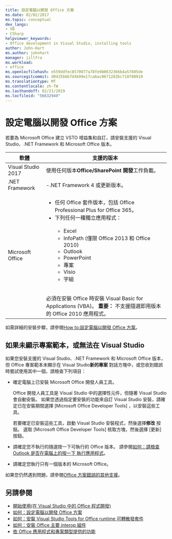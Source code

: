 ```yaml
---
title: 設定電腦以開發 Office 方案
ms.date: 02/02/2017
ms.topic: conceptual
dev_langs:
- VB
- CSharp
helpviewer_keywords:
- Office development in Visual Studio, installing tools
author: John-Hart
ms.author: johnhart
manager: jillfra
ms.workload:
- office
ms.openlocfilehash: e559ddfec8570077a78fe980632366b4a57605de
ms.sourcegitcommit: d0425b6b7d4b99e17ca6ac0671282bc718f80910
ms.translationtype: MT
ms.contentlocale: zh-TW
ms.lasthandoff: 02/21/2019
ms.locfileid: "56632949"
---
```

# <a name="configure-a-computer-to-develop-office-solutions"></a>設定電腦以開發 Office 方案

若要為 Microsoft Office 建立 VSTO 增益集和自訂，請安裝支援的 Visual Studio、.NET Framework 和 Microsoft Office 版本。

|軟體|支援的版本|
|--------------|------------------------|
|Visual Studio 2017| 使用任何版本**Office/SharePoint 開發**工作負載。|
|.NET Framework|-.NET Framework 4 或更新版本。|
|Microsoft Office|<ul><li>任何 Office 套件版本，包括 Office Professional Plus for Office 365。</li><li>下列任何一種獨立應用程式：<br /><br /> <ul><li>Excel</li><li>InfoPath (僅限 Office 2013 和 Office 2010)</li><li>Outlook</li><li>PowerPoint</li><li>專案</li><li>Visio</li><li>字組</li></ul></li></ul><br /> 必須在安裝 Office 時安裝 Visual Basic for Applications (VBA)。 **重要：** 不支援隨選即用版本的 Office 2010 應用程式。|

如需詳細的安裝步驟，請參閱[How to:設定電腦以開發 Office 方案](../vsto/how-to-configure-a-computer-to-develop-office-solutions.md)。

## <a name="if-project-templates-dont-appear-or-they-dont-work-in-visual-studio"></a>如果未顯示專案範本，或無法在 Visual Studio

如果您安裝支援的 Visual Studio、.NET Framework 和 Microsoft Office 版本，但 Office 專案範本未顯示在 Visual Studio**新的專案** 對話方塊中，或您收到錯誤時嘗試使用其中一個，請檢查下列項目：

- 確定電腦上已安裝 Microsoft Office 開發人員工具。

     Office 開發人員工具是 Visual Studio 中的選擇性元件，但隨著 Visual Studio 會自動安裝。 如果您透過指定要安裝的功能來自訂 Visual Studio 安裝，請確定已在安裝期間選擇 [Microsoft Office Developer Tools]  ，以安裝這些工具。

     若要確定已安裝這些工具，啟動 Visual Studio 安裝程式，然後選擇**修改** 按鈕。 選取 [Microsoft Office Developer Tools]  核取方塊，然後選擇 [更新]  按鈕。

- 請確定您不執行的隨選按一下可執行的 Office 版本。 請參閱[如何：請檢查 Outlook 是否在電腦上的按一下 執行應用程式](/previous-versions/office/developer/office-2010/ff864733(v=office.14))。

- 請確定您執行只有一個版本的 Microsoft Office。

如果您仍然遇到問題，請參閱[Office 方案錯誤的其他支援](../vsto/additional-support-for-errors-in-office-solutions.md)。

## <a name="see-also"></a>另請參閱
- [開始使用&#40;在 Visual Studio 中的 Office 程式開發&#41;](../vsto/getting-started-office-development-in-visual-studio.md)
- [如何：設定電腦以開發 Office 方案](../vsto/how-to-configure-a-computer-to-develop-office-solutions.md)
- [如何：安裝 Visual Studio Tools for Office runtime 可轉散發套件](../vsto/how-to-install-the-visual-studio-tools-for-office-runtime-redistributable.md)
- [如何：安裝 Office 主要 interop 組件](../vsto/how-to-install-office-primary-interop-assemblies.md)
- [依 Office 應用程式和專案類型提供的功能](../vsto/features-available-by-office-application-and-project-type.md)
